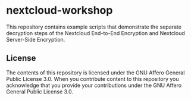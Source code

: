 # nextcloud-workshop

This repository contains example scripts that demonstrate the separate decryption steps of the Nextcloud End-to-End Encryption and Nextcloud Server-Side Encryption.

## License

The contents of this repository is licensed under the GNU Affero General Public License 3.0.
When you contribute content to this repository you acknowledge that you provide your contributions under the GNU Affero General Public License 3.0.